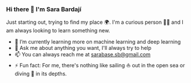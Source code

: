 ### Hi there 👋 I'm Sara Bardají

Just starting out, trying to find my place :earth_africa:. I'm a curious person :female_detective: and I am always looking to learn something new. 

- 🌱 I’m currently learning more on machine learning and deep learning
- 💬 Ask me about anything you want, I'll always try to help
- 📫 You can always reach me at sarabase.sb@gmail.com
- ⚡ Fun fact: For me, there's nothing like sailing :boat: out in the open sea or diving :diving_mask: in its depths.
